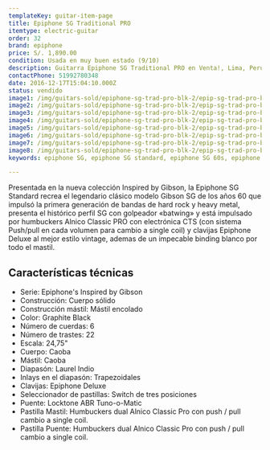 ```yaml
---
templateKey: guitar-item-page
title: Epiphone SG Traditional PRO
itemtype: electric-guitar
order: 32
brand: epiphone
price: S/. 1,890.00
condition: Usada en muy buen estado (9/10)
description: Guitarra Epiphone SG Traditional PRO en Venta!, Lima, Peru
contactPhone: 51992780348
date: 2016-12-17T15:04:10.000Z
status: vendido
image1: /img/guitars-sold/epiphone-sg-trad-pro-blk-2/epip-sg-trad-pro-blk-2-01-sold.jpg
image2: /img/guitars-sold/epiphone-sg-trad-pro-blk-2/epip-sg-trad-pro-blk-2-02-sold.jpg
image3: /img/guitars-sold/epiphone-sg-trad-pro-blk-2/epip-sg-trad-pro-blk-2-03-sold.jpg
image4: /img/guitars-sold/epiphone-sg-trad-pro-blk-2/epip-sg-trad-pro-blk-2-04-sold.jpg
image5: /img/guitars-sold/epiphone-sg-trad-pro-blk-2/epip-sg-trad-pro-blk-2-05-sold.jpg
image6: /img/guitars-sold/epiphone-sg-trad-pro-blk-2/epip-sg-trad-pro-blk-2-06-sold.jpg
image7: /img/guitars-sold/epiphone-sg-trad-pro-blk-2/epip-sg-trad-pro-blk-2-07-sold.jpg
image8: /img/guitars-sold/epiphone-sg-trad-pro-blk-2/epip-sg-trad-pro-blk-2-08-sold.jpg
keywords: epiphone SG, epiphone SG standard, epiphone SG 60s, epiphone sg traditional PRO, epiphone sg pro

---
```

Presentada en la nueva colección Inspired by Gibson, la Epiphone SG Standard recrea el legendario clásico modelo Gibson SG de los años 60 que impulsó la primera generación de bandas de hard rock y heavy metal, presenta el histórico perfil SG con golpeador «batwing» y está impulsado por humbuckers Alnico Classic PRO con electrónica CTS (con sistema Push/pull en cada volumen para cambio a single coil) y clavijas Epiphone Deluxe al mejor estilo vintage, ademas de un impecable binding blanco por todo el mastil.


## Características técnicas

* Serie: Epiphone's Inspired by Gibson
* Construcción: Cuerpo sólido
* Construcción mástil: Mástil encolado
* Color: Graphite Black
* Número de cuerdas: 6
* Número de trastes: 22
* Escala: 24,75"
* Cuerpo: Caoba
* Mástil: Caoba
* Diapasón: Laurel Indio
* Inlays en el diapasón: Trapezoidales
* Clavijas: Epiphone Deluxe
* Seleccionador de pastillas: Switch de tres posiciones
* Puente: Locktone ABR Tuno-o-Matic
* Pastilla Mastil: Humbuckers dual Alnico Classic Pro con push / pull cambio a single coil.
* Pastilla Puente: Humbuckers dual Alnico Classic Pro con push / pull cambio a single coil.